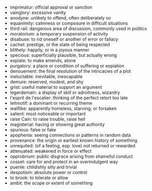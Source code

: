 * imprimatur: official approval or sanction
* vainglory: excessive vanity
* anodyne: unlikely to offend, often deliberately so
* equanimity: calmness or composure in difficult situations
* third rail: dangerous area of discussion, commonly used in politics
* moratorium: a temporary suspension of activity
* disabuse: to rid oneself or another of error or fallacy
* cachet: prestige, or the state of being respected
* blithely: happily, or in a joyous manner
* specious: superficially plausible, but actually wrong
* expiate: to make amends, atone
* purgatory: a place or condition of suffering or expiation
* denouement: the final resolution of the intricacies of a plot
* ineluctable: inevitable, inescapable
* demure: reserved, modest, and shy
* grist: useful material to support an argument
* legerdemain: a display of skill or adroitness, wizardry
* l'esprit de l'escalier: thinking of the perfect retort too late
* leitmotif: a dominant or recurring theme
* waiflike: apparently homeless, starving, or forsaken
* salient: most noticeable or important
* raise Cain: to raise trouble, raise hell
* magisterial: having or showing great authority
* spurious: false or fake
* apophenia: seeing connections or patterns in random data
* provenance: the origin or earliest known history of something
* unrequited: (of a feeling, esp. love) not returned or rewarded
* attenuated: weakened in force or effect
* opprobrium: public disgrace arising from shameful conduct
* cosset: care for and protect in an overindulgent way
* puerile: childishly silly and trivial
* despotism: absolute power or control
* to brook: to tolerate or allow
* ambit: the scope or extent of something
